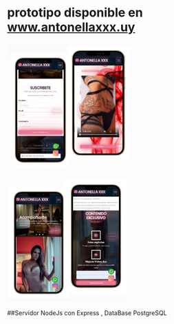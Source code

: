 # prototipo disponible en www.antonellaxxx.uy 

<img src="./public/pics/wats1.jpeg" style= "height: 300px"> <img src="./public/pics/wats2.jpeg" style= "height: 300px">

##Servidor NodeJs con Express , DataBase PostgreSQL 
